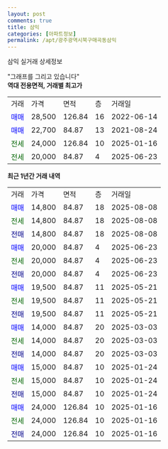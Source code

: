 ```yaml
---
layout: post
comments: true
title: 삼익
categories: [아파트정보]
permalink: /apt/광주광역시북구매곡동삼익
---
```


삼익 실거래 상세정보

<script type="text/javascript">
  google.charts.load('current', {'packages':['line', 'corechart']});
  google.charts.setOnLoadCallback(drawChart);

  function drawChart() {
    var data = new google.visualization.DataTable();
    data.addColumn('date', '거래일');
    data.addColumn('number', "매매");
    data.addColumn('number', "전세");
    data.addColumn('number', "전매");

    data.addRows([[new Date(Date.parse("2025-08-08")), 14800, null, null], [new Date(Date.parse("2025-08-08")), null, 14800, null], [new Date(Date.parse("2025-08-08")), null, null, 14800], [new Date(Date.parse("2025-06-23")), 20000, null, null], [new Date(Date.parse("2025-06-23")), null, 20000, null], [new Date(Date.parse("2025-06-23")), null, null, 20000], [new Date(Date.parse("2025-05-21")), 19500, null, null], [new Date(Date.parse("2025-05-21")), null, 19500, null], [new Date(Date.parse("2025-05-21")), null, null, 19500], [new Date(Date.parse("2025-03-03")), 14000, null, null], [new Date(Date.parse("2025-03-03")), null, 14000, null], [new Date(Date.parse("2025-03-03")), null, null, 14000], [new Date(Date.parse("2025-01-24")), 15000, null, null], [new Date(Date.parse("2025-01-24")), null, 15000, null], [new Date(Date.parse("2025-01-24")), null, null, 15000], [new Date(Date.parse("2025-01-16")), 24000, null, null], [new Date(Date.parse("2025-01-16")), null, 24000, null], [new Date(Date.parse("2025-01-16")), null, null, 24000]]);

    var options = {
      hAxis: {
        format: 'yyyy/MM/dd'
      },    
      lineWidth: 0,
      pointsVisible: true,    
      title: '최근 1년간 유형별 실거래가 분포',
      legend: { position: 'bottom' }
    };

    var formatter = new google.visualization.NumberFormat({pattern:'###,###'} );
    formatter.format(data, 1);
    formatter.format(data, 2);
    
    setTimeout(function() {
        var chart = new google.visualization.LineChart(document.getElementById('columnchart_material'));
        chart.draw(data, (options));
        document.getElementById('loading').style.display = 'none';
    }, 200);
  }
</script>


<div id="loading" style="z-index:20; display: block; margin-left: 0px">"그래프를 그리고 있습니다"</div>
<div id="columnchart_material" style="width: 95%; margin-left: 0px; display: block"></div>
<!-- contents start -->
<b>역대 전용면적, 거래별 최고가</b>
<table class="sortable">
    <tr>
      <td>거래</td>
      <td>가격</td>
      <td>면적</td>
      <td>층</td>
      <td>거래일</td>
    </tr>
        <tr>
          <td><a style="color: blue">매매</a></td>
          <td>28,500</td>
          <td>126.84</td>
          <td>16</td>
          <td>2022-06-14</td>
        </tr>            <tr>
          <td><a style="color: blue">매매</a></td>
          <td>22,700</td>
          <td>84.87</td>
          <td>13</td>
          <td>2021-08-24</td>
        </tr>        
        <tr>
              <td><a style="color: darkgreen">전세</a></td>
              <td>24,000</td>
              <td>126.84</td>
              <td>10</td>
              <td>2025-01-16</td>
            </tr>            <tr>
              <td><a style="color: darkgreen">전세</a></td>
              <td>20,000</td>
              <td>84.87</td>
              <td>4</td>
              <td>2025-06-23</td>
            </tr>        
    
</table>

<b>최근 1년간 거래 내역</b>

<table class="sortable">
    <tr>
      <td>거래</td>
      <td>가격</td>
      <td>면적</td>
      <td>층</td>
      <td>거래일</td>
    </tr>
    <tr>
      <td><a style="color: blue">매매</a></td>
      <td>14,800</td>
      <td>84.87</td>
      <td>18</td>
      <td>2025-08-08</td>
    </tr>          <tr>
      <td><a style="color: darkgreen">전세</a></td>
      <td>14,800</td>
      <td>84.87</td>
      <td>18</td>
      <td>2025-08-08</td>
    </tr>          <tr>
      <td><a style="color: darkblue">전매</a></td>
      <td>14,800</td>
      <td>84.87</td>
      <td>18</td>
      <td>2025-08-08</td>
    </tr>          <tr>
      <td><a style="color: blue">매매</a></td>
      <td>20,000</td>
      <td>84.87</td>
      <td>4</td>
      <td>2025-06-23</td>
    </tr>          <tr>
      <td><a style="color: darkgreen">전세</a></td>
      <td>20,000</td>
      <td>84.87</td>
      <td>4</td>
      <td>2025-06-23</td>
    </tr>          <tr>
      <td><a style="color: darkblue">전매</a></td>
      <td>20,000</td>
      <td>84.87</td>
      <td>4</td>
      <td>2025-06-23</td>
    </tr>          <tr>
      <td><a style="color: blue">매매</a></td>
      <td>19,500</td>
      <td>84.87</td>
      <td>11</td>
      <td>2025-05-21</td>
    </tr>          <tr>
      <td><a style="color: darkgreen">전세</a></td>
      <td>19,500</td>
      <td>84.87</td>
      <td>11</td>
      <td>2025-05-21</td>
    </tr>          <tr>
      <td><a style="color: darkblue">전매</a></td>
      <td>19,500</td>
      <td>84.87</td>
      <td>11</td>
      <td>2025-05-21</td>
    </tr>          <tr>
      <td><a style="color: blue">매매</a></td>
      <td>14,000</td>
      <td>84.87</td>
      <td>20</td>
      <td>2025-03-03</td>
    </tr>          <tr>
      <td><a style="color: darkgreen">전세</a></td>
      <td>14,000</td>
      <td>84.87</td>
      <td>20</td>
      <td>2025-03-03</td>
    </tr>          <tr>
      <td><a style="color: darkblue">전매</a></td>
      <td>14,000</td>
      <td>84.87</td>
      <td>20</td>
      <td>2025-03-03</td>
    </tr>          <tr>
      <td><a style="color: blue">매매</a></td>
      <td>15,000</td>
      <td>84.87</td>
      <td>10</td>
      <td>2025-01-24</td>
    </tr>          <tr>
      <td><a style="color: darkgreen">전세</a></td>
      <td>15,000</td>
      <td>84.87</td>
      <td>10</td>
      <td>2025-01-24</td>
    </tr>          <tr>
      <td><a style="color: darkblue">전매</a></td>
      <td>15,000</td>
      <td>84.87</td>
      <td>10</td>
      <td>2025-01-24</td>
    </tr>          <tr>
      <td><a style="color: blue">매매</a></td>
      <td>24,000</td>
      <td>126.84</td>
      <td>10</td>
      <td>2025-01-16</td>
    </tr>          <tr>
      <td><a style="color: darkgreen">전세</a></td>
      <td>24,000</td>
      <td>126.84</td>
      <td>10</td>
      <td>2025-01-16</td>
    </tr>          <tr>
      <td><a style="color: darkblue">전매</a></td>
      <td>24,000</td>
      <td>126.84</td>
      <td>10</td>
      <td>2025-01-16</td>
    </tr>      </table>
<!-- contents end -->    

